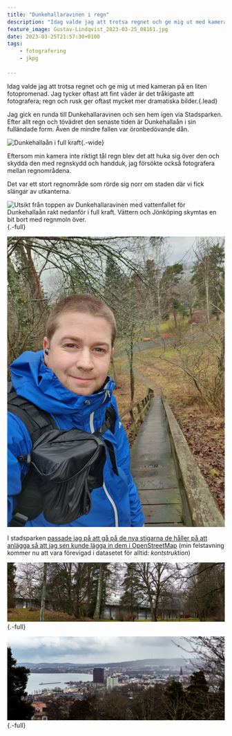 ```yaml
---
title: "Dunkehalla­ravinen i regn"
description: "Idag valde jag att trotsa regnet och ge mig ut med kameran på en liten fotopromenad. Jag tycker oftast att fint väder är det tråkigaste att fotografera; regn och rusk ger oftast mycket mer dramatiska bilder"
feature_image: Gustav-Lindqvist_2023-03-25_08161.jpg
date: 2023-03-25T21:57:30+0100
tags:
    - fotografering
    - jkpg

---
```


Idag valde jag att trotsa regnet och ge mig ut med kameran på en liten fotopromenad. Jag tycker oftast att fint väder är det tråkigaste att fotografera; regn och rusk ger oftast mycket mer dramatiska bilder.{.lead}

Jag gick en runda till Dunkehallaravinen och sen hem igen via Stadsparken. Efter allt regn och tövädret den senaste tiden är Dunkehallaån i sin fulländade form. Även de mindre fallen var öronbedövande dån.

![Dunkehallaån i full kraft](Gustav-Lindqvist_2023-03-25_08155.jpg){.-wide}

Eftersom min kamera inte riktigt tål regn blev det att huka sig över den och skydda den med regnskydd och handduk, jag försökte också fotografera mellan regnområdena.

Det var ett stort regnområde som rörde sig norr om staden där vi fick slängar av utkanterna.

![Utsikt från toppen av Dunkehallaravinen med vattenfallet för Dunkehallaån rakt nedanför i full kraft. Vättern och Jönköping skymtas en bit bort med regnmoln över.](Gustav-Lindqvist_2023-03-25_08167.jpg "Dunkehallaravinen"){.-full}

![Selfie på Gustav i Stadsparken](photo_2023-03-25_21-49-53.jpg)

I stadsparken [passade jag på att gå på de nya stigarna de håller på att anlägga så att jag sen kunde lägga in dem i OpenStreetMap](https://www.openstreetmap.org/changeset/134107263#map=18/57.78495/14.14255) (min felstavning kommer nu att vara förevigad i datasetet för alltid: *kontstruktion*)

![Stadsparksvallen som skymtas bortom en massa träd i Stadsparken i Jönköping](Gustav-Lindqvist_2023-03-25_08173-Pano.jpg "Stadsparksvallen"){.-full}

![Utsikt över Jönköping](Gustav-Lindqvist_2023-03-25_08169-Pano.jpg){.-full}
